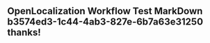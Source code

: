 <properties
ms.topic="hero-topic"
ms.test1="hero-topic"
ms.test2="test"/>

## OpenLocalization Workflow Test MarkDown b3574ed3-1c44-4ab3-827e-6b7a63e31250 thanks!
